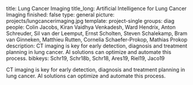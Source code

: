 title: Lung Cancer Imaging
title_long: Artificial Intelligence for Lung Cancer Imaging
finished: false
type: general
picture: projects/lungcancerimaging.jpg
template: project-single
groups: diag
people: Colin Jacobs, Kiran Vaidhya Venkadesh, Ward Hendrix, Anton Schreuder, Sil van der Leemput, Ernst Scholten, Steven Schalekamp, Bram van Ginneken, Matthieu Rutten, Cornelia Schaefer-Prokop, Mathias Prokop
description: CT imaging is key for early detection, diagnosis and treatment planning in lung cancer. AI solutions can optimize and automate this process. 
bibkeys: Schr19, Schr18b, Schr18, Ares19, Riel19, Jaco19

CT imaging is key for early detection, diagnosis and treatment planning in lung cancer. AI solutions can optimize and automate this process. 
